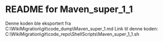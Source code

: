 # README for Maven_super_1_1
Denne koden ble eksportert fra C:\WikiMigration\git\code_dump\Maven_super_1.md
Link til denne koden: C:\WikiMigration\git\code_repo\ShellScripts\Maven_super_1_1.sh
